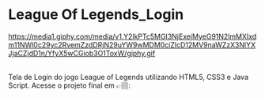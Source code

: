 # League Of Legends_Login


https://media1.giphy.com/media/v1.Y2lkPTc5MGI3NjExejMyeG91N2lmMXIxdm11NWl0c29yc2RvemZzdDRjN29uYW9wMDM0ciZlcD12MV9naWZzX3NlYXJjaCZjdD1n/YfyX5wCGiob3O1ToxW/giphy.gif

</br>
Tela de Login do jogo League of Legends utilizando HTML5, CSS3 e Java Script.
Acesse o projeto final em 👉🏽: 
